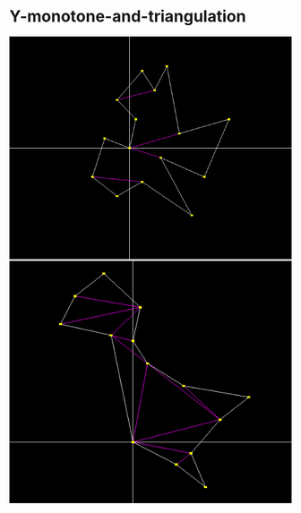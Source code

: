# Y-monotone-and-triangulation

![alt text](https://github.com/mainuddinrussel73/Y-monotone-and-triangulation/blob/master/Screenshot%202018-12-16%20at%208.36.20%20PM.png)
![alt text](https://github.com/mainuddinrussel73/Y-monotone-and-triangulation/blob/master/Screenshot%202018-12-16%20at%208.38.55%20PM.png)
